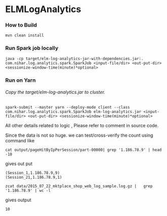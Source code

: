 # ELMLogAnalytics

### How to Build
```
mvn clean install
```

### Run Spark job locally

```
java -cp target/elm-log-analytics-jar-with-dependencies.jar:. com.nihar.log.analytics.spark.SparkJob <input-file/dir> <out-put-dir> <sessionize-window-time(minute)*optional>
```

### Run on Yarn
###### Copy the target/elm-log-analytics.jar to cluster.

```
spark-submit --master yarn --deploy-mode client --class com.nihar.log.analytics.spark.SparkJob elm-log-analytics.jar <input-file/dir> <out-put-dir> <sessionize-window-time(minute)*optional>
```

All other details related to logic , Please refer to comment in source code.

Since the data is not so huge. we can test/cross-verify the count using command like

```
cat output/pageHitByIpPerSession/part-00000| grep '1.186.78.9' | head -10
```

gives out put

```
(Session_1,1.186.78.9,9)
(Session_21,1.186.78.9,1)
```

```
zcat data/2015_07_22_mktplace_shop_web_log_sample.log.gz |   grep '1.186.78.9' | wc -l
```

gives output

```
10
```
